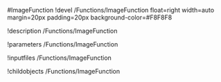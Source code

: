 <!-- MOOSE Object Documentation Stub: Remove this when content is added. -->
#ImageFunction
!devel /Functions/ImageFunction float=right width=auto margin=20px padding=20px background-color=#F8F8F8

!description /Functions/ImageFunction

!parameters /Functions/ImageFunction

!inputfiles /Functions/ImageFunction

!childobjects /Functions/ImageFunction
